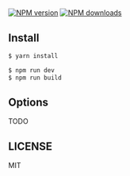 #

[![NPM version](https://img.shields.io/npm/v/.svg?style=flat)](https://npmjs.org/package/)
[![NPM downloads](http://img.shields.io/npm/dm/.svg?style=flat)](https://npmjs.org/package/)

## Install

```bash
$ yarn install
```

```bash
$ npm run dev
$ npm run build
```

## Options

TODO

## LICENSE

MIT

